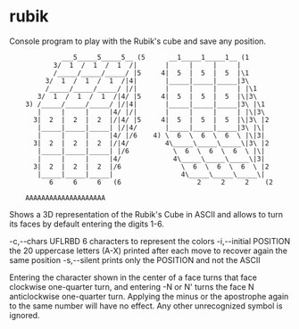 # rubik
Console program to play with the Rubik's cube and save any position.

                 ___5_____5_____5__ (5      __1_____1_____1__ (1
               3/  1  /  1  /  1  /|       |     |     |     |
               /_____/_____/_____/ |5     4|  5  |  5  |  5  |\1
             3/  1  /  1  /  1  /|4|       |_____|_____|_____|3\
             /_____/_____/_____/ |/|       |     |     |     | |\1
           3/  1  /  1  /  1  /|4/ |5     4|  5  |  5  |  5  |\|3\
        3) /_____/_____/_____/ |/|4|       |_____|_____|_____|3\ |\1
           |     |     |     |4/ |/|       |     |     |     | |\|3\
          3|  2  |  2  |  2  |/|4/ |5     4|  5  |  5  |  5  |\|3\ |2
           |_____|_____|_____| |/|4/       |_____|_____|_____|3\ |\|
           |     |     |     |4/ |/6    4) \  6  \  6  \  6  \ |\|3|
          3|  2  |  2  |  2  |/|4/         4\_____\_____\_____\|3\ |2
           |_____|_____|_____| |/6           \  6  \  6  \  6  \ |\|
           |     |     |     |4/             4\_____\_____\_____\|3|
          3|  2  |  2  |  2  |/6               \  6  \  6  \  6  \ |2
           |_____|_____|_____|                 4\_____\_____\_____\|
              6     6     6   (6                   2     2     2    (2

        AAAAAAAAAAAAAAAAAAAA

Shows a 3D representation of the Rubik's Cube in ASCII and
allows to turn its faces by default entering the digits 1-6.

  -c,--chars UFLRBD     6 characters to represent the colors
  -i,--initial POSITION the 20 uppercase letters (A-X) printed after
                        each move to recover again the same position
  -s,--silent           prints only the POSITION and not the ASCII

Entering the character shown in the center of a face turns
that face clockwise one-quarter turn, and entering -N or N'
turns the face N anticlockwise one-quarter turn. Applying
the minus or the apostrophe again to the same number will
have no effect. Any other unrecognized symbol is ignored.
